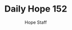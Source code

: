 ---
image: /assets/img/daily-hope-default-artwork.png
title: Daily Hope 152
number: 152
categories:
  - Daily Hope
author: Hope Staff
notes: Daily Hope 152
embed: >-
  <iframe src="https://open.spotify.com/embed/episode/26iNP2VAUshij7rQAUpww0?utm_source=generator" width="400px" height="102px" frameborder=“0" scrolling=“no”></iframe>
---